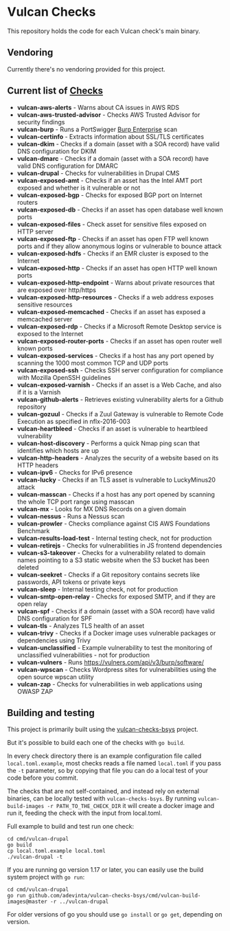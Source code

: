 # Vulcan Checks
This repository holds the code for each Vulcan check's main binary.

## Vendoring
Currently there's no vendoring provided for this project.

## Current list of [Checks](https://github.com/adevinta/vulcan-checks/tree/master/cmd)
* **vulcan-aws-alerts** - Warns about CA issues in AWS RDS
* **vulcan-aws-trusted-advisor** - Checks AWS Trusted Advisor for security findings
* **vulcan-burp** - Runs a PortSwigger [Burp Enterprise](https://portswigger.net/burp/enterprise) scan
* **vulcan-certinfo** - Extracts information about SSL/TLS certificates
* **vulcan-dkim** - Checks if a domain (asset with a SOA record) have valid DNS configuration for DKIM 
* **vulcan-dmarc** - Checks if a domain (asset with a SOA record) have valid DNS configuration for DMARC
* **vulcan-drupal** - Checks for vulnerabilities in Drupal CMS
* **vulcan-exposed-amt** - Checks if an asset has the Intel AMT port exposed and whether is it vulnerable or not
* **vulcan-exposed-bgp** - Checks for exposed BGP port on Internet routers
* **vulcan-exposed-db** - Checks if an asset has open database well known ports
* **vulcan-exposed-files** - Check asset for sensitive files exposed on HTTP server
* **vulcan-exposed-ftp** - Checks if an asset has open FTP well known ports and if they allow anonymous logins or vulnerable to bounce attack
* **vulcan-exposed-hdfs** - Checks if an EMR cluster is exposed to the Internet
* **vulcan-exposed-http** - Checks if an asset has open HTTP well known ports
* **vulcan-exposed-http-endpoint** - Warns about private resources that are exposed over http/https 
* **vulcan-exposed-http-resources** - Checks if a web address exposes sensitive resources
* **vulcan-exposed-memcached** - Checks if an asset has exposed a memcached server
* **vulcan-exposed-rdp** - Checks if a Microsoft Remote Desktop service is exposed to the Internet
* **vulcan-exposed-router-ports** - Checks if an asset has open router well known ports
* **vulcan-exposed-services** - Checks if a host has any port opened by scanning the 1000 most common TCP and UDP ports
* **vulcan-exposed-ssh** - Checks SSH server configuration for compliance with Mozilla OpenSSH guidelines
* **vulcan-exposed-varnish** - Checks if an asset is a Web Cache, and also if it is a Varnish
* **vulcan-github-alerts** - Retrieves existing vulnerability alerts for a Github repository
* **vulcan-gozuul** - Checks if a Zuul Gateway is vulnerable to Remote Code Execution as specified in nflx-2016-003
* **vulcan-heartbleed** - Checks if an asset is vulnerable to heartbleed vulnerability
* **vulcan-host-discovery** - Performs a quick Nmap ping scan that identifies which hosts are up
* **vulcan-http-headers** - Analyzes the security of a website based on its HTTP headers
* **vulcan-ipv6** - Checks for IPv6 presence
* **vulcan-lucky** - Checks if an TLS asset is vulnerable to LuckyMinus20 attack
* **vulcan-masscan** - Checks if a host has any port opened by scanning the whole TCP port range using masscan
* **vulcan-mx** - Looks for MX DNS Records on a given domain
* **vulcan-nessus** - Runs a Nessus scan
* **vulcan-prowler** - Checks compliance against CIS AWS Foundations Benchmark
* **vulcan-results-load-test** - Internal testing check, not for production
* **vulcan-retirejs** - Checks for vulnerabilities in JS frontend dependencies
* **vulcan-s3-takeover** - Checks for a vulnerability related to domain names pointing to a S3 static website when the S3 bucket has been deleted
* **vulcan-seekret** - Checks if a Git repository contains secrets like passwords, API tokens or private keys
* **vulcan-sleep** - Internal testing check, not for production
* **vulcan-smtp-open-relay** - Checks for exposed SMTP, and if they are open relay
* **vulcan-spf** - Checks if a domain (asset with a SOA record) have valid DNS configuration for SPF 
* **vulcan-tls** - Analyzes TLS health of an asset
* **vulcan-trivy** - Checks if a Docker image uses vulnerable packages or dependencies using Trivy
* **vulcan-unclassified** - Example vulnerability to test the monitoring of unclassified vulnerabilities - not for production
* **vulcan-vulners** - Runs https://vulners.com/api/v3/burp/software/
* **vulcan-wpscan** - Checks Wordpress sites for vulnerabilities using the open source wpscan utility
* **vulcan-zap** - Checks for vulnerabilities in web applications using OWASP ZAP

## Building and testing

This project is primarily built using the [vulcan-checks-bsys](https://github.com/adevinta/vulcan-checks-bsys) project.

But it's possible to build each one of the checks with `go build`.

In every check directory there is an example configuration file called `local.toml.example`, most checks reads a
file named `local.toml` if you pass the `-t` parameter, so by copying that file you can do a local test of your code
before you commit.

The checks that are not self-contained, and instead rely on external binaries, can be locally tested with
`vulcan-checks-bsys`. By running `vulcan-build-images -r PATH_TO_THE_CHECK_DIR` it will create a docker image and
run it, feeding the check with the input from local.toml.

Full example to build and test run one check:
```
cd cmd/vulcan-drupal
go build
cp local.toml.example local.toml
./vulcan-drupal -t
```

If you are running go version 1.17 or later, you can easily use the build system project with `go run`:
```
cd cmd/vulcan-drupal
go run github.com/adevinta/vulcan-checks-bsys/cmd/vulcan-build-images@master -r ../vulcan-drupal
```

For older versions of go you should use `go install` or `go get`, depending on version.
